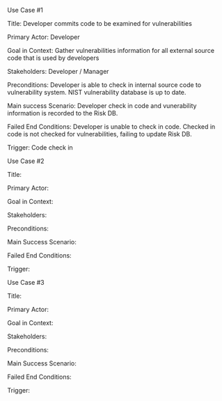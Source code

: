 Use Case #1

Title: Developer commits code to be examined for vulnerabilities

Primary Actor: Developer

Goal in Context: Gather vulnerabilities information for all external source code that is used by developers

Stakeholders: Developer / Manager

Preconditions: Developer is able to check in internal source code to vulnerability system. NIST vulnerability database is up to date.

Main success Scenario: Developer check in code and vunerability information is recorded to the Risk DB.

Failed End Conditions: Developer is unable to check in code. Checked in code is not checked for vulnerabilities, failing to update Risk DB.

Trigger: Code check in


Use Case #2

Title:

Primary Actor:

Goal in Context:

Stakeholders:

Preconditions:

Main Success Scenario:

Failed End Conditions:

Trigger:


Use Case #3

Title:

Primary Actor:

Goal in Context:

Stakeholders:

Preconditions:

Main Success Scenario:

Failed End Conditions:

Trigger:
